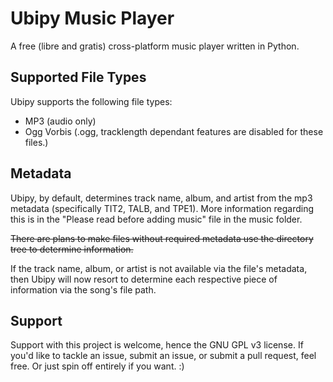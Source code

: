 # Ubipy Music Player
A free (libre and gratis) cross-platform music player written in Python.

## Supported File Types
Ubipy supports the following file types:
- MP3 (audio only)
- Ogg Vorbis (.ogg, tracklength dependant features are disabled for these files.)

## Metadata
Ubipy, by default, determines track name, album, and artist from the mp3 metadata (specifically TIT2, TALB, and TPE1). More information regarding this is in the "Please read before adding music" file in the music folder.

~~There are plans to make files without required metadata use the directory tree to determine information.~~

If the track name, album, or artist is not available via the file's metadata, then Ubipy will now resort to determine each respective piece of information via the song's file path.

## Support
Support with this project is welcome, hence the GNU GPL v3 license. If you'd like to tackle an issue, submit an issue, or submit a pull request, feel free. Or just spin off entirely if you want. :)
